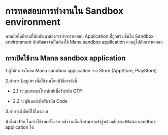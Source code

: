 # การทดสอบการทำงานใน Sandbox environment

หากเมื่อใดก็ตามที่นักพัฒนาต้องการทำการทดสอบ Application ที่ถูกสร้างขึ้นใน Sandbox environment นักพัฒนาจำเป็นต้องใช้ Mana sandbox application ควบคู่ไปกับการทดสอบ

## การเปิดใช้งาน Mana sandbox application

1.ผู้ใช้ทำการโหลด Mana sandbox application จาก Store (AppStore, PlayStore)

2.ทำการ Log in เพื่อใช้งานโดยมีวิธีการดังนี้

* 2.1 ระบุหมายเลขโทรศัพท์เพื่อรับรหัส OTP

* 2.2 ระบุอีเมลล์เพื่อรับรหัส Code

3.ทำการตั้งชื่อที่ใช้ในระบบ

4.ตั้งค่า Pin ในการใช้งานครั้งแรก หลังจากนั้นจึงสามารถเข้าสู่หน้าหลักของ Mana sandbox application ได้




